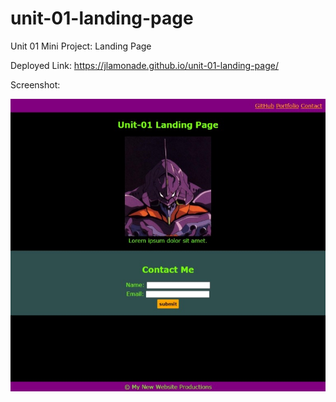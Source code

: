 # unit-01-landing-page

Unit 01 Mini Project: Landing Page

Deployed Link: https://jlamonade.github.io/unit-01-landing-page/

Screenshot:

![screenshot](/assets/images/screenshot.jpeg)
